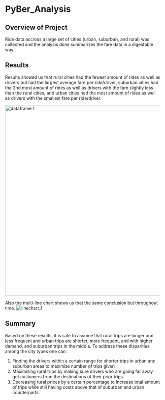 # PyBer_Analysis
## Overview of Project
Ride data accross a large set of cities (urban, suburban, and rural) was collected and the analysis done summarizes the fare data in a digestable way. 

## Results
Results showed us that rural cities had the fewest amount of rides as well as drivers but had the largest average fare per ride/driver, suburban cities had the 2nd most amount of rides as well as drivers with the fare slightly less than the rural cities, and urban cities had the most amount of rides as well as drivers with the smallest fare per ride/driver. 

<img width="617" alt="dataframe 1" src="https://user-images.githubusercontent.com/36337626/134843189-387c6242-7444-465f-b78c-b5968c8c8c2b.png">

Also the multi-line chart shows us that the same conclusion but throughout time. 
![linechart_1](https://user-images.githubusercontent.com/36337626/134843296-9caddcb3-cc62-412c-89c7-99a58eeefc20.png)

## Summary
Based on these results, it is safe to assume that rural trips are longer and less frequent and urban trips are shorter, more frequent, and with higher demand, and suburban trips in the middle. To address these disparities among the city types one can:

   1. Finding the drivers within a certain range for shorter trips in urban and suburban areas to maximize number of trips given
   2. Maximizing rural trips by making sure drivers who are going far away get customers from the destinations of their prior trips.
   3. Decreasing rural prices by a certain percentage to increase total amount of trips while still having costs above that of suburban and urban counterparts. 
